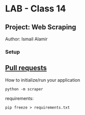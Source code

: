 # LAB - Class 14
## Project: Web Scraping

Author: Ismail Alamir
### Setup
## [Pull requests](https://github.com/IsmailAlamir/)

How to initialize/run your application
```
python -m scraper
```

requirements:
```
pip freeze > requirements.txt
```